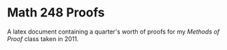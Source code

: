 # Math 248 Proofs

A latex document containing a quarter's worth of proofs for my *Methods of Proof* class taken in 2011.